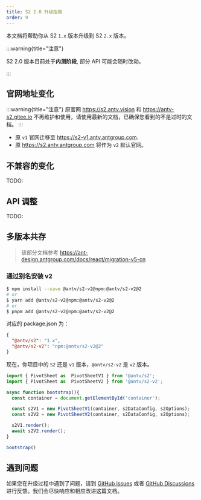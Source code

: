 ```yaml
---
title: S2 2.0 升级指南
order: 9
---
```


本文档将帮助你从 S2 `1.x` 版本升级到 S2 `2.x` 版本。

:::warning{title="注意"}

S2 2.0 版本目前处于**内测阶段**, 部分 API 可能会随时改动。

:::

## 官网地址变化

:::warning{title="注意"}
原官网 <https://s2.antv.vision> 和 <https://antv-s2.gitee.io> 不再维护和使用，请使用最新的文档，已确保您看到的不是过时的文档。
:::

- 原 `v1` 官网迁移至 <https://s2-v1.antv.antgroup.com>.
- 原 <https://s2.antv.antgroup.com> 将作为 `v2` 默认官网。

## 不兼容的变化

TODO:

## API 调整

TODO:

## 多版本共存

> 该部分文档参考 <https://ant-design.antgroup.com/docs/react/migration-v5-cn>

### 通过别名安装 v2

```bash
$ npm install --save @antv/s2-v2@npm:@antv/s2-v2@2
# or
$ yarn add @antv/s2-v2@npm:@antv/s2-v2@2
# or
$ pnpm add @antv/s2-v2@npm:@antv/s2-v2@2
```

对应的 package.json 为：

```json
{
  "@antv/s2": "1.x",
  "@antv/s2-v2": "npm:@antv/s2-v2@2"
}
```

现在，你项目中的 `S2` 还是 `v1` 版本，`@antv/s2-v2` 是 `v2` 版本。

```ts
import { PivotSheet as  PivotSheetV1 } from '@antv/s2';
import { PivotSheet as  PivotSheetV2 } from '@antv/s2-v2';

async function bootstrap(){
  const container = document.getElementById('container');

  const s2V1 = new PivotSheetV1(container, s2DataConfig, s2Options);
  const s2V2 = new PivotSheetV2(container, s2DataConfig, s2Options);

  s2V1.render();
  await s2V2.render();
}

bootstrap()
```

## 遇到问题

如果您在升级过程中遇到了问题，请到 [GitHub issues](https://github.com/antvis/S2/issues/2454) 或者 [GitHub Discussions](https://github.com/antvis/S2/discussions/1933) 进行反馈。我们会尽快响应和相应改进这篇文档。
